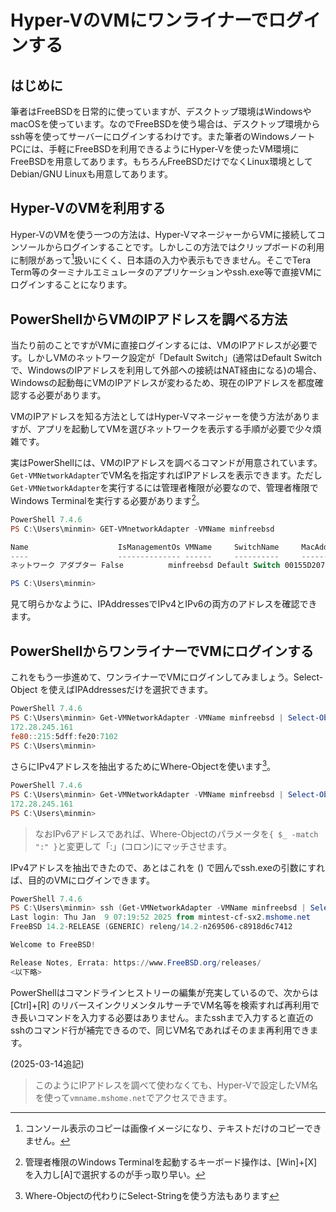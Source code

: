 # Hyper-VのVMにワンライナーでログインする

## はじめに

筆者はFreeBSDを日常的に使っていますが、デスクトップ環境はWindowsやmacOSを使っています。なのでFreeBSDを使う場合は、デスクトップ環境からssh等を使ってサーバーにログインするわけです。また筆者のWindowsノートPCには、手軽にFreeBSDを利用できるようにHyper-Vを使ったVM環境にFreeBSDを用意してあります。もちろんFreeBSDだけでなくLinux環境としてDebian/GNU Linuxも用意してあります。

## Hyper-VのVMを利用する

Hyper-VのVMを使う一つの方法は、Hyper-VマネージャーからVMに接続してコンソールからログインすることです。しかしこの方法ではクリップボードの利用に制限があって[^clip]扱いにくく、日本語の入力や表示もできません。そこでTera Term等のターミナルエミュレータのアプリケーションやssh.exe等で直接VMにログインすることになります。

[^clip]:コンソール表示のコピーは画像イメージになり、テキストだけのコピーできません。

## PowerShellからVMのIPアドレスを調べる方法

当たり前のことですがVMに直接ログインするには、VMのIPアドレスが必要です。しかしVMのネットワーク設定が「Default Switch」(通常はDefault Switchで、WindowsのIPアドレスを利用して外部への接続はNAT経由になる)の場合、Windowsの起動毎にVMのIPアドレスが変わるため、現在のIPアドレスを都度確認する必要があります。

VMのIPアドレスを知る方法としてはHyper-Vマネージャーを使う方法がありますが、アプリを起動してVMを選びネットワークを表示する手順が必要で少々煩雑です。

実はPowerShellには、VMのIPアドレスを調べるコマンドが用意されています。`Get-VMNetworkAdapter`でVM名を指定すればIPアドレスを表示できます。ただし`Get-VMNetworkAdapter`を実行するには管理者権限が必要なので、管理者権限でWindows Terminalを実行する必要があります[^admin]。

[^admin]:管理者権限のWindows Terminalを起動するキーボード操作は、[Win]+[X] を入力し[A]で選択するのが手っ取り早い。

```PowerShell
PowerShell 7.4.6
PS C:\Users\minmin> GET-VMnetworkAdapter -VMName minfreebsd

Name                    IsManagementOs VMName     SwitchName     MacAddress   Status IPAddresses
----                    -------------- ------     ----------     ----------   ------ -----------
ネットワーク アダプター False          minfreebsd Default Switch 00155D207102 {Ok}   {172.28.245.161, fe80::215:5dff:fe20:7102}

PS C:\Users\minmin>
```

見て明らかなように、IPAddressesでIPv4とIPv6の両方のアドレスを確認できます。

## PowerShellからワンライナーでVMにログインする

これをもう一歩進めて、ワンライナーでVMにログインしてみましょう。Select-Object を使えばIPAddressesだけを選択できます。

```PowerShell
PowerShell 7.4.6
PS C:\Users\minmin> Get-VMNetworkAdapter -VMName minfreebsd | Select-Object -ExpandProperty IPAddresses
172.28.245.161
fe80::215:5dff:fe20:7102
PS C:\Users\minmin>
```

さらにIPv4アドレスを抽出するためにWhere-Objectを使います[^string]。

[^string]:Where-Objectの代わりにSelect-Stringを使う方法もあります

```PowerShell
PowerShell 7.4.6
PS C:\Users\minmin> Get-VMNetworkAdapter -VMName minfreebsd | Select-Object -ExpandProperty IPAddresses | Where-Object { $_ -match "^\d{1,3}(\.\d{1,3}){3}$" }
172.28.245.161
PS C:\Users\minmin>
```

> なおIPv6アドレスであれば、Where-Objectのパラメータを`{ $_ -match ":" }`と変更して「:」(コロン)にマッチさせます。

IPv4アドレスを抽出できたので、あとはこれを () で囲んでssh.exeの引数にすれば、目的のVMにログインできます。

```PowerShell
PowerShell 7.4.6
PS C:\Users\minmin> ssh (Get-VMNetworkAdapter -VMName minfreebsd | Select-Object -ExpandProperty IPAddresses | Where-Object { $_ -match "^\d{1,3}(\.\d{1,3}){3}$" })
Last login: Thu Jan  9 07:19:52 2025 from mintest-cf-sx2.mshome.net
FreeBSD 14.2-RELEASE (GENERIC) releng/14.2-n269506-c8918d6c7412

Welcome to FreeBSD!

Release Notes, Errata: https://www.FreeBSD.org/releases/
<以下略>
```

PowerShellはコマンドラインヒストリーの編集が充実しているので、次からは [Ctrl]+[R] のリバースインクリメンタルサーチでVM名等を検索すれば再利用でき長いコマンドを入力する必要はありません。またsshまで入力すると直近のsshのコマンド行が補完できるので、同じVM名であればそのまま再利用できます。

(2025-03-14追記)
> このようにIPアドレスを調べて使わなくても、Hyper-Vで設定したVM名を使って`vmname.mshome.net`でアクセスできます。
